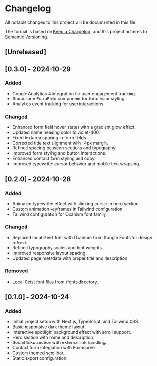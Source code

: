 # Changelog

All notable changes to this project will be documented in this file.

The format is based on [Keep a Changelog](https://keepachangelog.com/en/1.1.0/),
and this project adheres to [Semantic Versioning](https://semver.org/spec/v2.0.0.html).

## [Unreleased]

## [0.3.0] - 2024-10-29

### Added

- Google Analytics 4 integration for user engagement tracking.
- Standalone FormField component for form input styling.
- Analytics event tracking for user interactions.

### Changed

- Enhanced form field hover states with a gradient glow effect.
- Updated name heading color to violet-400.
- Fixed textarea spacing in form fields.
- Corrected title text alignment with -4px margin.
- Refined spacing between sections and typography.
- Improved form styling and button interactions.
- Enhanced contact form styling and copy.
- Improved typewriter cursor behavior and mobile text wrapping.

## [0.2.0] - 2024-10-28

### Added

- Animated typewriter effect with blinking cursor in hero section.
- Custom animation keyframes in Tailwind configuration.
- Tailwind configuration for Oxanium font family.

### Changed

- Replaced local Geist font with Oxanium from Google Fonts for design refresh.
- Refined typography scales and font weights.
- Improved responsive layout spacing.
- Updated page metadata with proper title and description.

### Removed

- Local Geist font files from /fonts directory.

## [0.1.0] - 2024-10-24

### Added

- Initial project setup with Next.js, TypeScript, and Tailwind CSS.
- Basic responsive dark theme layout.
- Interactive spotlight background effect with scroll support.
- Hero section with name and description.
- Social links section with external link handling.
- Contact form integration with Formspree.
- Custom themed scrollbar.
- Static export configuration.
